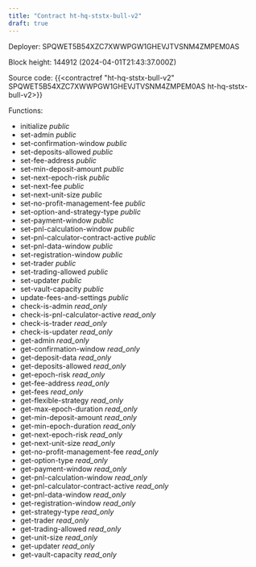 ```yaml
---
title: "Contract ht-hq-ststx-bull-v2"
draft: true
---
```

Deployer: SPQWET5B54XZC7XWWPGW1GHEVJTVSNM4ZMPEM0AS


 



Block height: 144912 (2024-04-01T21:43:37.000Z)

Source code: {{<contractref "ht-hq-ststx-bull-v2" SPQWET5B54XZC7XWWPGW1GHEVJTVSNM4ZMPEM0AS ht-hq-ststx-bull-v2>}}

Functions:

* initialize _public_
* set-admin _public_
* set-confirmation-window _public_
* set-deposits-allowed _public_
* set-fee-address _public_
* set-min-deposit-amount _public_
* set-next-epoch-risk _public_
* set-next-fee _public_
* set-next-unit-size _public_
* set-no-profit-management-fee _public_
* set-option-and-strategy-type _public_
* set-payment-window _public_
* set-pnl-calculation-window _public_
* set-pnl-calculator-contract-active _public_
* set-pnl-data-window _public_
* set-registration-window _public_
* set-trader _public_
* set-trading-allowed _public_
* set-updater _public_
* set-vault-capacity _public_
* update-fees-and-settings _public_
* check-is-admin _read_only_
* check-is-pnl-calculator-active _read_only_
* check-is-trader _read_only_
* check-is-updater _read_only_
* get-admin _read_only_
* get-confirmation-window _read_only_
* get-deposit-data _read_only_
* get-deposits-allowed _read_only_
* get-epoch-risk _read_only_
* get-fee-address _read_only_
* get-fees _read_only_
* get-flexible-strategy _read_only_
* get-max-epoch-duration _read_only_
* get-min-deposit-amount _read_only_
* get-min-epoch-duration _read_only_
* get-next-epoch-risk _read_only_
* get-next-unit-size _read_only_
* get-no-profit-management-fee _read_only_
* get-option-type _read_only_
* get-payment-window _read_only_
* get-pnl-calculation-window _read_only_
* get-pnl-calculator-contract-active _read_only_
* get-pnl-data-window _read_only_
* get-registration-window _read_only_
* get-strategy-type _read_only_
* get-trader _read_only_
* get-trading-allowed _read_only_
* get-unit-size _read_only_
* get-updater _read_only_
* get-vault-capacity _read_only_
